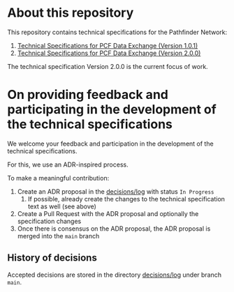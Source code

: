 # About this repository

This repository contains technical specifications for the Pathfinder Network:

1. [Technical Specifications for PCF Data Exchange (Version 1.0.1)](spec/index.bs)
2. [Technical Specifications for PCF Data Exchange (Version 2.0.0)](spec/v2/index.bs)

The technical specification Version 2.0.0 is the current focus of work.


# On providing feedback and participating in the development of the technical specifications

We welcome your feedback and participation in the development of the technical specifications. 

For this, we use an ADR-inspired process.

To make a meaningful contribution:

1. Create an ADR proposal in the [decisions/log](decisions/log) with status `In Progress`
    1. If possible, already create the changes to the technical specification text as well (see above)
2. Create a Pull Request with the ADR proposal and optionally the specification changes
3. Once there is consensus on the ADR proposal, the ADR proposal is merged into the `main` branch


## History of decisions

Accepted decisions are stored in the directory [decisions/log](decisions/log) under branch `main`.
